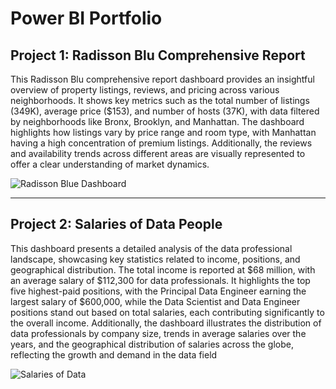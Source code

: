 # Power BI Portfolio


## Project 1: Radisson Blu Comprehensive Report

This Radisson Blu comprehensive report dashboard provides an insightful overview of property listings, reviews, and pricing across various neighborhoods. It shows key metrics such as the total number of listings (349K), average price ($153), and number of hosts (37K), with data filtered by neighborhoods like Bronx, Brooklyn, and Manhattan. The dashboard highlights how listings vary by price range and room type, with Manhattan having a high concentration of premium listings. Additionally, the reviews and availability trends across different areas are visually represented to offer a clear understanding of market dynamics.

![Radisson Blue Dashboard](https://github.com/user-attachments/assets/be4cb2d5-1258-4811-9b21-0b9e8759f3d1)


---

## Project 2: Salaries of Data People 

This dashboard presents a detailed analysis of the data professional landscape, showcasing key statistics related to income, positions, and geographical distribution. The total income is reported at $68 million, with an average salary of $112,300 for data professionals. It highlights the top five highest-paid positions, with the Principal Data Engineer earning the largest salary of $600,000, while the Data Scientist and Data Engineer positions stand out based on total salaries, each contributing significantly to the overall income. Additionally, the dashboard illustrates the distribution of data professionals by company size, trends in average salaries over the years, and the geographical distribution of salaries across the globe, reflecting the growth and demand in the data field

![Salaries of Data](https://github.com/user-attachments/assets/fb323a87-4ac8-4782-b020-9d660f28c7d4)
